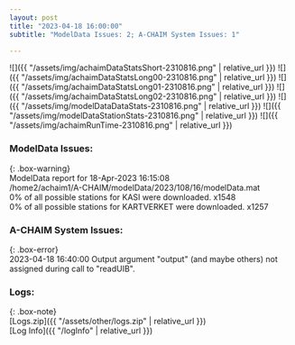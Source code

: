 ```yaml
---
layout: post
title: "2023-04-18 16:00:00"
subtitle: "ModelData Issues: 2; A-CHAIM System Issues: 1"

---
```


![]({{ "/assets/img/achaimDataStatsShort-2310816.png" | relative_url }})
![]({{ "/assets/img/achaimDataStatsLong00-2310816.png" | relative_url }})
![]({{ "/assets/img/achaimDataStatsLong01-2310816.png" | relative_url }})
![]({{ "/assets/img/achaimDataStatsLong02-2310816.png" | relative_url }})
![]({{ "/assets/img/modelDataDataStats-2310816.png" | relative_url }})
![]({{ "/assets/img/modelDataStationStats-2310816.png" | relative_url }})
![]({{ "/assets/img/achaimRunTime-2310816.png" | relative_url }})


### ModelData Issues:  
  
{: .box-warning}  
 ModelData report for 18-Apr-2023 16:15:08   
 /home2/achaim1/A-CHAIM/modelData/2023/108/16/modelData.mat   
 0% of all possible stations for KASI were downloaded. x1548   
 0% of all possible stations for KARTVERKET were downloaded. x1257   
  
### A-CHAIM System Issues:  
  
{: .box-error}  
2023-04-18 16:40:00 Output argument "output" (and maybe others) not assigned during call to "readUIB".  

### Logs:  
  
{: .box-note}  
[Logs.zip]({{ "/assets/other/logs.zip" | relative_url }})  
[Log Info]({{ "/logInfo" | relative_url }})  
